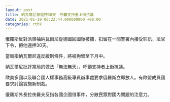 ```yaml
---
layout: post
title: 納瓦爾尼被還押30天　呼籲支持者上街抗議
date: 2021-01-19 00:22:44.000000000 +08:00
categories: rthk
---
```


俄羅斯反對派領袖納瓦爾尼從德國回國後被捕，扣留在一間警署內接受聆訊，法官下令，把他還押30天。

當局指納瓦爾尼違反緩刑條件，將被拘留至下月中。

納瓦爾尼批評當局的做法「無法無天」，呼籲支持者上街抗議。

歐美多國以及聯合國人權事務高級專員辦事處要求俄羅斯立即放人。有歐盟成員國要求討論實施新制裁。

俄羅斯外長拉伕羅夫反指各國企圖借事件，分散民眾對國內問題的注意力。
